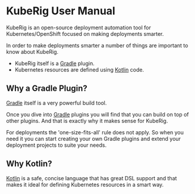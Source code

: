 # KubeRig User Manual

KubeRig is an open-source deployment automation tool for Kubernetes/OpenShift focused on making deployments smarter.

In order to make deployments smarter a number of things are important to know about KubeRig.
- KubeRig itself is a [Gradle](https://gradle.org/) plugin.
- Kubernetes resources are defined using [Kotlin](https://kotlinlang.org/) code.

## Why a Gradle Plugin?
[Gradle](https://gradle.org/) itself is a very powerful build tool. 

Once you dive into [Gradle](https://gradle.org/) plugins you will find that you can build on top of other plugins. And that is exactly why it makes sense for KubeRig. 

For deployments the 'one-size-fits-all' rule does not apply. So when you need it you can start creating your own Gradle plugins and extend your deployment projects to suite your needs.

## Why Kotlin?
[Kotlin](https://kotlinlang.org/) is a safe, concise language that has great DSL support and that makes it ideal for defining Kubernetes resources in a smart way.         